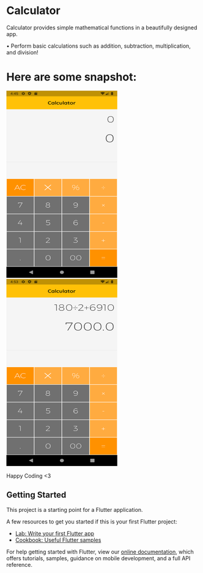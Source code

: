 # Calculator

Calculator provides simple mathematical functions in a beautifully designed app.

• Perform basic calculations such as addition, subtraction, multiplication, and division!

# Here are some snapshot:


<img src=screenshot.png width="290" height= "490">

<img src=screenshot2.png width="290" height= "490">


Happy Coding <3



## Getting Started

This project is a starting point for a Flutter application.

A few resources to get you started if this is your first Flutter project:

- [Lab: Write your first Flutter app](https://flutter.dev/docs/get-started/codelab)
- [Cookbook: Useful Flutter samples](https://flutter.dev/docs/cookbook)

For help getting started with Flutter, view our
[online documentation](https://flutter.dev/docs), which offers tutorials,
samples, guidance on mobile development, and a full API reference.

